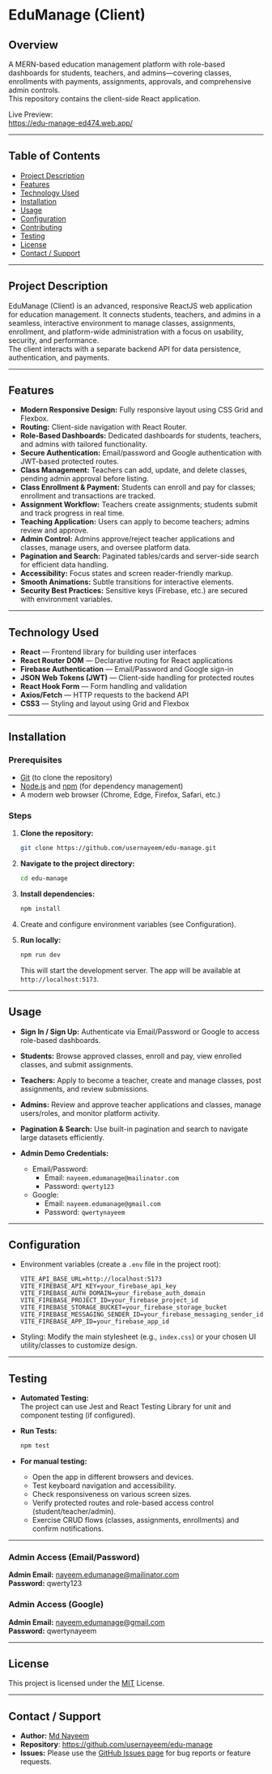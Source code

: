 # EduManage (Client)

## Overview

A MERN-based education management platform with role-based dashboards for students, teachers, and admins—covering classes, enrollments with payments, assignments, approvals, and comprehensive admin controls.  
This repository contains the client-side React application.

Live Preview:  
https://edu-manage-ed474.web.app/

---

## Table of Contents

- [Project Description](#project-description)
- [Features](#features)
- [Technology Used](#technology-used)
- [Installation](#installation)
- [Usage](#usage)
- [Configuration](#configuration)
- [Contributing](#contributing)
- [Testing](#testing)
- [License](#license)
- [Contact / Support](#contact--support)

---

## Project Description

EduManage (Client) is an advanced, responsive ReactJS web application for education management. It connects students, teachers, and admins in a seamless, interactive environment to manage classes, assignments, enrollment, and platform-wide administration with a focus on usability, security, and performance.  
The client interacts with a separate backend API for data persistence, authentication, and payments.

---

## Features

- **Modern Responsive Design:** Fully responsive layout using CSS Grid and Flexbox.
- **Routing:** Client-side navigation with React Router.
- **Role-Based Dashboards:** Dedicated dashboards for students, teachers, and admins with tailored functionality.
- **Secure Authentication:** Email/password and Google authentication with JWT-based protected routes.
- **Class Management:** Teachers can add, update, and delete classes, pending admin approval before listing.
- **Class Enrollment & Payment:** Students can enroll and pay for classes; enrollment and transactions are tracked.
- **Assignment Workflow:** Teachers create assignments; students submit and track progress in real time.
- **Teaching Application:** Users can apply to become teachers; admins review and approve.
- **Admin Control:** Admins approve/reject teacher applications and classes, manage users, and oversee platform data.
- **Pagination and Search:** Paginated tables/cards and server-side search for efficient data handling.
- **Accessibility:** Focus states and screen reader-friendly markup.
- **Smooth Animations:** Subtle transitions for interactive elements.
- **Security Best Practices:** Sensitive keys (Firebase, etc.) are secured with environment variables.

---

## Technology Used

- **React** — Frontend library for building user interfaces
- **React Router DOM** — Declarative routing for React applications
- **Firebase Authentication** — Email/Password and Google sign-in
- **JSON Web Tokens (JWT)** — Client-side handling for protected routes
- **React Hook Form** — Form handling and validation
- **Axios/Fetch** — HTTP requests to the backend API
- **CSS3** — Styling and layout using Grid and Flexbox

---

## Installation

### Prerequisites

- [Git](https://git-scm.com/) (to clone the repository)
- [Node.js](https://nodejs.org/) and [npm](https://www.npmjs.com/) (for dependency management)
- A modern web browser (Chrome, Edge, Firefox, Safari, etc.)

### Steps

1. **Clone the repository:**

   ```bash
   git clone https://github.com/usernayeem/edu-manage.git
   ```

2. **Navigate to the project directory:**

   ```bash
   cd edu-manage
   ```

3. **Install dependencies:**
   ```bash
   npm install
   ```
4. Create and configure environment variables (see Configuration).

5. **Run locally:**
   ```bash
   npm run dev
   ```
   This will start the development server. The app will be available at `http://localhost:5173`.

---

## Usage

- **Sign In / Sign Up:** Authenticate via Email/Password or Google to access role-based dashboards.
- **Students:** Browse approved classes, enroll and pay, view enrolled classes, and submit assignments.
- **Teachers:** Apply to become a teacher, create and manage classes, post assignments, and review submissions.
- **Admins:** Review and approve teacher applications and classes, manage users/roles, and monitor platform activity.
- **Pagination & Search:** Use built-in pagination and search to navigate large datasets efficiently.

- **Admin Demo Credentials:**
  - Email/Password:
    - Email: `nayeem.edumanage@mailinator.com`
    - Password: `qwerty123`
  - Google:
    - Email: `nayeem.edumanage@gmail.com`
    - Password: `qwertynayeem`

---

## Configuration

- Environment variables (create a `.env` file in the project root):

  ```env
  VITE_API_BASE_URL=http://localhost:5173
  VITE_FIREBASE_API_KEY=your_firebase_api_key
  VITE_FIREBASE_AUTH_DOMAIN=your_firebase_auth_domain
  VITE_FIREBASE_PROJECT_ID=your_firebase_project_id
  VITE_FIREBASE_STORAGE_BUCKET=your_firebase_storage_bucket
  VITE_FIREBASE_MESSAGING_SENDER_ID=your_firebase_messaging_sender_id
  VITE_FIREBASE_APP_ID=your_firebase_app_id
  ```

- Styling: Modify the main stylesheet (e.g., `index.css`) or your chosen UI utility/classes to customize design.

---

## Testing

- **Automated Testing:**  
  The project can use Jest and React Testing Library for unit and component testing (if configured).

- **Run Tests:**

  ```bash
  npm test
  ```

- **For manual testing:**
  - Open the app in different browsers and devices.
  - Test keyboard navigation and accessibility.
  - Check responsiveness on various screen sizes.
  - Verify protected routes and role-based access control (student/teacher/admin).
  - Exercise CRUD flows (classes, assignments, enrollments) and confirm notifications.

---

### Admin Access (Email/Password)

**Admin Email:** nayeem.edumanage@mailinator.com<br>
**Password:** qwerty123

### Admin Access (Google)

**Admin Email:** nayeem.edumanage@gmail.com<br>
**Password:** qwertynayeem

---

## License

This project is licensed under the [MIT](LICENSE) License.

---

## Contact / Support

- **Author:** [Md Nayeem](https://www.github.com/usernayeem)
- **Repository**: https://github.com/usernayeem/edu-manage
- **Issues:** Please use the [GitHub Issues page](https://github.com/usernayeem/edu-manage/issues) for bug reports or feature requests.
